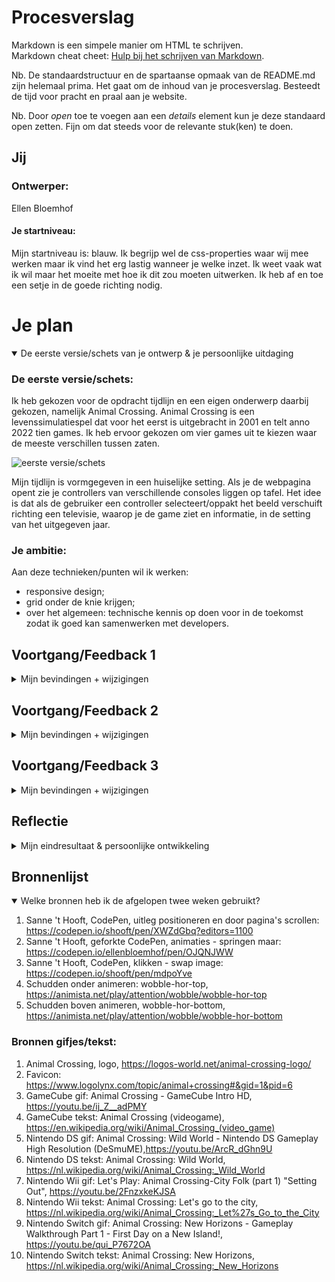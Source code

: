 # Procesverslag
Markdown is een simpele manier om HTML te schrijven.  
Markdown cheat cheet: [Hulp bij het schrijven van Markdown](https://github.com/adam-p/markdown-here/wiki/Markdown-Cheatsheet).

Nb. De standaardstructuur en de spartaanse opmaak van de README.md zijn helemaal prima. Het gaat om de inhoud van je procesverslag. Besteedt de tijd voor pracht en praal aan je website.

Nb. Door *open* toe te voegen aan een *details* element kun je deze standaard open zetten. Fijn om dat steeds voor de relevante stuk(ken) te doen.

## Jij

### Ontwerper:
Ellen Bloemhof

#### Je startniveau:
Mijn startniveau is: blauw.
Ik begrijp wel de css-properties waar wij mee werken maar ik vind het erg lastig wanneer je welke inzet. Ik weet vaak wat ik wil maar het moeite met hoe ik dit zou moeten uitwerken. Ik heb af en toe een setje in de goede richting nodig.

# Je plan

<details open>
  <summary>De eerste versie/schets van je ontwerp & je persoonlijke uitdaging</summary>

  ### De eerste versie/schets:
  Ik heb gekozen voor de opdracht tijdlijn en een eigen onderwerp daarbij gekozen, namelijk Animal Crossing. 
  Animal Crossing is een levenssimulatiespel dat voor het eerst is uitgebracht in 2001 en telt anno 2022 tien games. Ik heb ervoor gekozen om vier games uit te kiezen waar de meeste verschillen tussen zaten. 
  
  <img src="readme-images/ontwerp1.png" width="375px" alt="eerste versie/schets">

  Mijn tijdlijn is vormgegeven in een huiselijke setting. Als je de webpagina opent zie je controllers van verschillende consoles liggen op tafel. Het idee is dat als de gebruiker een controller selecteert/oppakt het beeld verschuift richting een televisie, waarop je de game ziet en informatie, in de setting van het uitgegeven jaar.

  ### Je ambitie: 
  Aan deze technieken/punten wil ik werken:
  - responsive design;
  - grid onder de knie krijgen;
  - over het algemeen: technische kennis op doen voor in de toekomst zodat ik goed kan samenwerken met developers.
</details>

## Voortgang/Feedback 1

<details>
  <summary>Mijn bevindingen + wijzigingen</summary>
Ik heb dinsdag 10 mei samen met Mirte gekeken naar mijn concept.

  ### Bevinding 1:
  Mijn concept was niet specifiek gericht op mijn onderwerp, Animal Crossing, en kon worden toegepast op andere onderwerpen. Wij hebben samen gekeken naar hoe wij het meer kunnen toepassen op mijn onderwerp.

  #### oplossing:
  De sfeer van het geheel moet worden aangepast. Steeds als je een game selecteert door op de controller te klikken dan wordt de achtergrond aangepast naar het specifieke jaar dat de game is uitgekomen met kleine elementen die echt gericht zijn op de game.

  ### Bevinding 2:
  Ik had nog geen eastereggs, daar had ik moeite mee. Wij hebben hier met z'n tweetjes hierover gebrainstormt.

  #### oplossing:
  **Eerste element vanuit de game:** Ergens onderin op de pagina komt een katapult tevoorschijn en als deze omhoog komt zal er een ballonnetje met een kadootje door het beeld zweven - als je de katapult selecteert knapt deze kapot. 

  **Tweede element vanuit de game:** Als je in de game aan bomen schud valt er fruit of een blaadje naar beneden. Dat ook toepassen in mijn ontwerp door click of hover toe te voegen waardoor het boompje schud en een element naar beneden valt.

  ### Bevinding 3:
  Er moet meer gebeuren met de controllers in het begin, in mijn concept hebben ze tot nu toe alleen nog maar de functie om te navigeren naar het jaar. 

  #### oplossing:
  Gaan spelen met hover op de elementen, als de bezoeker er overheen hovert de controler laten bewegen en/of het geluid afspelen van de spelcomputer.

  ### Feedback op Miro en aanpassingen in beeld:
  <img src="readme-images/eerste-feedback.png" width="375px" alt="eerste versie/schets">
</details>

## Voortgang/Feedback 2

<details>
  <summary>Mijn bevindingen + wijzigingen</summary>
  Maandag 16 mei heb ik samen met Tamar gekeken naar mijn ontwerp.

  ### Bevinding 1:
  Het eerste wat mij meteen opviel is dat positioneren is nog niet helemaal goed gegaan, mijn ontwerp zag er anders uit op haar beeldscherm dan bij mij, doordat haar scherm veel kleiner was dan de mijne.

  #### oplossing:
  Aantekening gemaakt hiervan en Sanne om hulp gevraagd, omdat ik moeite heb met positioneren. Uiteindelijk bleek dat ik elementen niet op de juiste plek geplaatst waardoor uitlijnen niet lukte. Hij heeft dit voor mij opgelost.
</details>



## Voortgang/Feedback 3

<details>
  <summary>Mijn bevindingen + wijzigingen</summary>
  Woensdag 18 mei heb ik samen met Mirte de laatste feedback ronde gedaan.

  ### Bevinding 1:
  Mirte is geen fan van de plaatsing en styling van mijn B-button bovenin. Ik heb 'm nu vormgegeven als een B-button zoals ze eruit zien op de consoles.

  #### oplossing:
  Stijling hiervan aanpassen zodat hij meer opvalt.

  <img src="readme-images/feedback-mirte.png" width="375px" alt="final ontwerp">
</details>




## Reflectie

<details>
  <summary>Mijn eindresultaat & persoonlijke ontwikkeling</summary>

  ### Je uitkomst - karakteristiek screenshot(s):
  <img src="readme-images/volledige-ontwerp.png" width="375px" alt="final ontwerp">


  ### Dit ging goed/Heb ik geleerd: 
  - Wat ikzelf fijn vond om te leren was dat je gemakkelijk in een keer alle kleuren kan aanpassen door het in de root te plaatsen, ik had daar nog niet eerder van gehoord. 
  - Ook heb ik geleerd hoe je onderdelen van positioneren door gebruik te maken van grid. 
  - Ook begrijp ik nu position relative en absolute beter, deze twee properties hadden mij erg afgeschrikt in het eerste leerjaar en daardoor durfde ik ze nooit toe te passen.
  - dat je een startscherm kan toevoegen aan je website.
  - JavaScript is minder eng.

  - Ik heb trouwens wel echt geleerd, dit is misschien nog het meest belangrijkste, dat het echt heel belangrijk is dat je ook met andere mensen gaat zitten om te werken hieraan. Het is fijn om hulp en feedback tussendoor te vragen en ook om je aanpak te valideren.

  <img src="readme-images/grid.png" width="375px" alt="top">


  ### Dit was lastig/Is niet gelukt:
  - Ik heb moeite met elementen aanduiden in de stylesheet. Mijn hoofd krijgt een storing zodra elementen dubbel zijn en daardoor heb ik classes gebruikt; waardoor ik veel onnodige classes heb gebruikt wat niet nodig zou zijn geweest. Dit is iets waar ik mij meer in zou moeten verdiepen om het op de juiste manier te doen.

  - Ik had meer willen opleveren dan er tijd voor was en heb daardoor dingen moeten laten vallen. Ik had gepland om meerdere easter eggs te maken die gericht zijn op de game zoals de katapult maar dit heb ik niet kunnen uitwerken. Ik vond positioneren erg lastig waardoor ik beter daar mijn tijd aan kon spenderen dan de leuke extra's. 

  Ik ben mijzelf wel ontzettend tegengekomen bij dit vak, de emotionele rollercoaster heb ik inmiddels wel elf keer doorlopen. 
  <img src="readme-images/niet-gelukt.png" width="375px" alt="bummer">
</details>

## Bronnenlijst

<details open>
<summary>Welke bronnen heb ik de afgelopen twee weken gebruikt?</summary>

1. Sanne 't Hooft, CodePen, uitleg positioneren en door pagina's scrollen: https://codepen.io/shooft/pen/XWZdGbq?editors=1100
2. Sanne 't Hooft, geforkte CodePen, animaties - springen maar: https://codepen.io/ellenbloemhof/pen/OJQNJWW
3. Sanne 't Hooft, CodePen, klikken - swap image: https://codepen.io/shooft/pen/mdpoYve
4. Schudden onder animeren: wobble-hor-top, https://animista.net/play/attention/wobble/wobble-hor-top
5. Schudden boven animeren, wobble-hor-bottom, https://animista.net/play/attention/wobble/wobble-hor-bottom

### Bronnen gifjes/tekst:

1. Animal Crossing, logo, https://logos-world.net/animal-crossing-logo/
2. Favicon: https://www.logolynx.com/topic/animal+crossing#&gid=1&pid=6
3. GameCube gif: Animal Crossing - GameCube Intro HD, https://youtu.be/ij_Z__adPMY
4. GameCube tekst: Animal Crossing (videogame), https://en.wikipedia.org/wiki/Animal_Crossing_(video_game)
5. Nintendo DS gif: Animal Crossing: Wild World - Nintendo DS Gameplay High Resolution (DeSmuME),https://youtu.be/ArcR_dGhn9U
6. Nintendo DS tekst: Animal Crossing: Wild World, https://nl.wikipedia.org/wiki/Animal_Crossing:_Wild_World
7. Nintendo Wii gif: Let's Play: Animal Crossing-City Folk (part 1) "Setting Out", https://youtu.be/2FnzxkeKJSA
8. Nintendo Wii tekst: Animal Crossing: Let's go to the city, https://nl.wikipedia.org/wiki/Animal_Crossing:_Let%27s_Go_to_the_City
9. Nintendo Switch gif: Animal Crossing: New Horizons - Gameplay Walkthrough Part 1 - First Day on a New Island!, https://youtu.be/qui_P7672OA
10. Nintendo Switch tekst: Animal Crossing: New Horizons, https://nl.wikipedia.org/wiki/Animal_Crossing:_New_Horizons
</details>